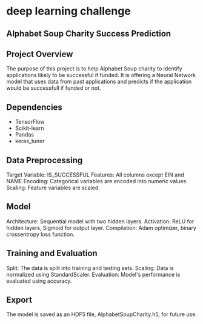 # deep learning challenge
## Alphabet Soup Charity Success Prediction

## Project Overview
The purpose of this project is to help Alphabet Soup charity to identify applications likely to be successful if funded. It is offering a Neural Network model that uses data from past applications and predicts if the application would be successfull if funded or not.

## Dependencies
- TensorFlow
- Scikit-learn
- Pandas
- keras_tuner


## Data Preprocessing
Target Variable: IS_SUCCESSFUL
Features: All columns except EIN and NAME
Encoding: Categorical variables are encoded into numeric values.
Scaling: Feature variables are scaled.

## Model
Architecture: Sequential model with two hidden layers.
Activation: ReLU for hidden layers, Sigmoid for output layer.
Compilation: Adam optimizer, binary crossentropy loss function.

## Training and Evaluation
Split: The data is split into training and testing sets.
Scaling: Data is normalized using StandardScaler.
Evaluation: Model's performance is evaluated using accuracy.

## Export
The model is saved as an HDF5 file, AlphabetSoupCharity.h5, for future use.
